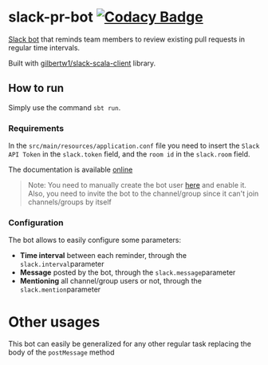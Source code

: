 # slack-pr-bot [![Codacy Badge](https://api.codacy.com/project/badge/ce7e7c4216fd425ebdbff658dca70b34)](https://www.codacy.com)

[Slack bot](https://api.slack.com/bot-users) that reminds team members to review existing pull requests in regular time intervals.

Built with [gilbertw1/slack-scala-client](https://github.com/gilbertw1/slack-scala-client) library.

## How to run
Simply use the command `sbt run`.

### Requirements
In the `src/main/resources/application.conf` file you need to insert the `Slack API Token` in the `slack.token` field, and the `room id` in the `slack.room` field.

The documentation is available [online](https://api.slack.com/bot-users)

> Note: You need to manually create the bot user [here](https://my.slack.com/services/new/bot) and enable it.
Also, you need to invite the bot to the channel/group since it can't join channels/groups by itself

### Configuration

The bot allows to easily configure some parameters:

* **Time interval** between each reminder, through the `slack.interval`parameter
* **Message** posted by the bot, through the `slack.message`parameter
* **Mentioning** all channel/group users or not, through the `slack.mention`parameter

# Other usages

This bot can easily be generalized for any other regular task replacing the body of the `postMessage` method
